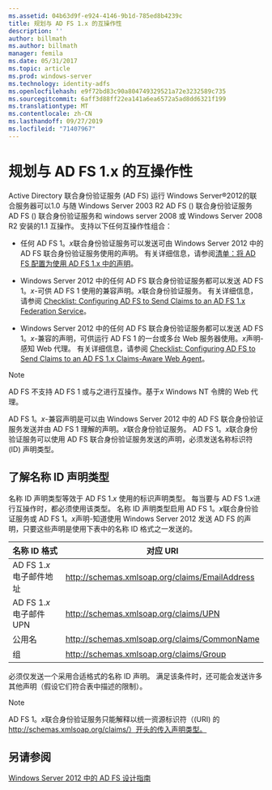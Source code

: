 ```yaml
---
ms.assetid: 04b63d9f-e924-4146-9b1d-785ed8b4239c
title: 规划与 AD FS 1.x 的互操作性
description: ''
author: billmath
ms.author: billmath
manager: femila
ms.date: 05/31/2017
ms.topic: article
ms.prod: windows-server
ms.technology: identity-adfs
ms.openlocfilehash: e9f72bd83c90a804749329521a72e3232589c735
ms.sourcegitcommit: 6aff3d88ff22ea141a6ea6572a5ad8dd6321f199
ms.translationtype: MT
ms.contentlocale: zh-CN
ms.lasthandoff: 09/27/2019
ms.locfileid: "71407967"
---
```

# <a name="planning-for-interoperability-with-ad-fs-1x"></a>规划与 AD FS 1.x 的互操作性

Active Directory 联合身份验证服务 \(AD FS\) 运行 Windows Server®2012的联合服务器可以1.0 与随 Windows Server 2003 R2 AD FS \(\) 联合身份验证服务 AD FS \(\) 联合身份验证服务和 windows server 2008 或 Windows Server 2008 R2 安装的1.1 互操作。 支持以下任何互操作性组合：  

-   任何 AD FS 1。*x*联合身份验证服务可以发送可由 Windows Server 2012 中的 AD FS 联合身份验证服务使用的声明。 有关详细信息，请参阅[清单：将 AD FS 配置为使用 AD FS 1.x 中的声明](../../ad-fs/deployment/Checklist--Configuring-AD-FS--to-Consume-Claims-from-AD-FS-1.x.md)。  

-   Windows Server 2012 中的任何 AD FS 联合身份验证服务都可以发送 AD FS 1。*x*\-可供 AD FS 1 使用的兼容声明。*x*联合身份验证服务。 有关详细信息，请参阅 [Checklist: Configuring AD FS to Send Claims to an AD FS 1.x Federation Service](../../ad-fs/deployment/Checklist--Configuring-AD-FS-to-Send-Claims-to-an-AD-FS-1.x-Federation-Service.md)。  

-   Windows Server 2012 中的任何 AD FS 联合身份验证服务都可以发送 AD FS 1。*x*\-兼容的声明，可供运行 AD FS 1 的一台或多台 Web 服务器使用。*x*声明\-感知 Web 代理。 有关详细信息，请参阅 [Checklist: Configuring AD FS to Send Claims to an AD FS 1.x Claims-Aware Web Agent](../../ad-fs/deployment/Checklist--Configuring-AD-FS-to-Send-Claims-to-an-AD-FS-1.x-Claims-Aware-Web-Agent.md)。  

> [!NOTE]  
> AD FS 不支持 AD FS 1 或与之进行互操作。基于*x* Windows NT 令牌的 Web 代理。  

AD FS 1。*x*\-兼容声明是可以由 Windows Server 2012 中的 AD FS 联合身份验证服务发送并由 AD FS 1 理解的声明。*x*联合身份验证服务。 AD FS 1。*x*联合身份验证服务可以使用 AD FS 联合身份验证服务发送的声明，必须发送名称标识符 \(ID\) 声明类型。  

## <a name="understanding-the-name-id-claim-type"></a>了解名称 ID 声明类型  
名称 ID 声明类型等效于 AD FS 1.*x* 使用的标识声明类型。 每当要与 AD FS 1.*x*进行互操作时，都必须使用该类型。 名称 ID 声明类型启用 AD FS 1。*x*联合身份验证服务或 AD FS 1。*x*声明\-知道使用 Windows Server 2012 发送 AD FS 的声明，只要这些声明是使用下表中的名称 ID 格式之一发送的。  


|      名称 ID 格式       |               对应 URI                |
|---------------------------|------------------------------------------------|
| AD FS 1.*x* 电子邮件地址 | http://schemas.xmlsoap.org/claims/EmailAddress |
|   AD FS 1.*x* 电子邮件 UPN   |     http://schemas.xmlsoap.org/claims/UPN      |
|        公用名        |  http://schemas.xmlsoap.org/claims/CommonName  |
|           组           |    http://schemas.xmlsoap.org/claims/Group     |

必须仅发送一个采用合适格式的名称 ID 声明。 满足该条件时，还可能会发送许多其他声明（假设它们符合表中描述的限制）。  

> [!NOTE]  
> AD FS 1。*x*联合身份验证服务只能解释以统一资源标识符（\(URI\) 的 http://schemas.xmlsoap.org/claims/）开头的传入声明类型。  

## <a name="see-also"></a>另请参阅
[Windows Server 2012 中的 AD FS 设计指南](AD-FS-Design-Guide-in-Windows-Server-2012.md)
